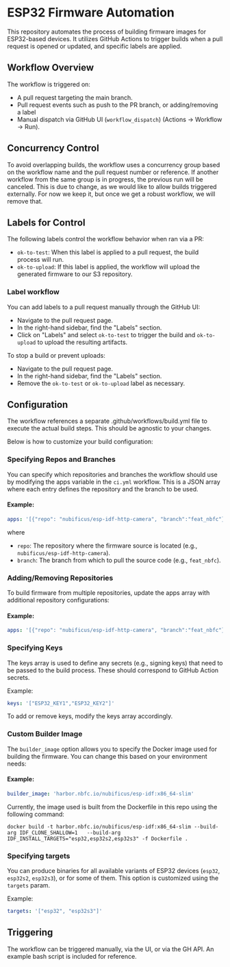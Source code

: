 # ESP32 Firmware Automation

This repository automates the process of building firmware images for
ESP32-based devices. It utilizes GitHub Actions to trigger builds when a pull
request is opened or updated, and specific labels are applied. 

## Workflow Overview

The workflow is triggered on:

- A pull request targeting the main branch.
- Pull request events such as push to the PR branch, or adding/removing a label
- Manual dispatch via GitHub UI (`workflow_dispatch`) (Actions -> Workflow -> Run).

## Concurrency Control

To avoid overlapping builds, the workflow uses a concurrency group based on the
workflow name and the pull request number or reference. If another workflow
from the same group is in progress, the previous run will be canceled. This is
due to change, as we would like to allow builds triggered externally. For now
we keep it, but once we get a robust workflow, we will remove that.

## Labels for Control

The following labels control the workflow behavior when ran via a PR:

- `ok-to-test`: When this label is applied to a pull request, the build process
  will run.
- `ok-to-upload`: If this label is applied, the workflow will upload the
  generated firmware to our S3 repository.

### Label workflow

You can add labels to a pull request manually through the GitHub UI:

- Navigate to the pull request page.
- In the right-hand sidebar, find the "Labels" section.
- Click on "Labels" and select `ok-to-test` to trigger the build and
  `ok-to-upload` to upload the resulting artifacts.

To stop a build or prevent uploads:

- Navigate to the pull request page.
- In the right-hand sidebar, find the "Labels" section.
- Remove the `ok-to-test` or `ok-to-upload` label as necessary.

## Configuration

The workflow references a separate .github/workflows/build.yml file to execute
the actual build steps. This should be agnostic to your changes.

Below is how to customize your build configuration:

### Specifying Repos and Branches

You can specify which repositories and branches the workflow should use by
modifying the apps variable in the `ci.yml` workflow. This is a JSON array
where each entry defines the repository and the branch to be used.

#### Example:

```yaml
apps: '[{"repo": "nubificus/esp-idf-http-camera", "branch":"feat_nbfc"}]'
```
where 
- `repo`: The repository where the firmware source is located (e.g., `nubificus/esp-idf-http-camera`).
- `branch`: The branch from which to pull the source code (e.g., `feat_nbfc`).

### Adding/Removing Repositories
To build firmware from multiple repositories, update the apps array with additional repository configurations:

#### Example:

```yaml
apps: '[{"repo": "nubificus/esp-idf-http-camera", "branch":"feat_nbfc"}, {"repo": "nubificus/esp32-ota-update", "branch":"main"}]'
```

### Specifying Keys

The keys array is used to define any secrets (e.g., signing keys) that need to
be passed to the build process. These should correspond to GitHub Action
secrets.

Example:

```yaml
keys: '["ESP32_KEY1","ESP32_KEY2"]'
```

To add or remove keys, modify the keys array accordingly.

### Custom Builder Image

The `builder_image` option allows you to specify the Docker image used for
building the firmware. You can change this based on your environment needs:

#### Example:

```yaml
builder_image: 'harbor.nbfc.io/nubificus/esp-idf:x86_64-slim'
```

Currently, the image used is built from the Dockerfile in this repo using the
following command:

```
docker build -t harbor.nbfc.io/nubificus/esp-idf:x86_64-slim --build-arg IDF_CLONE_SHALLOW=1   --build-arg IDF_INSTALL_TARGETS="esp32,esp32s2,esp32s3" -f Dockerfile .
```

### Specifying targets

You can produce binaries for all available variants of ESP32 devices (`esp32`,
`esp32s2`, `esp32s3`), or for some of them. This option is customized using the
`targets` param.

Example:

```yaml
targets: '["esp32", "esp32s3"]'
```

## Triggering

The workflow can be triggered manually, via the UI, or via the GH API. An
example bash script is included for reference.
